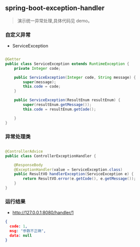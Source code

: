 ## spring-boot-exception-handler

> 演示统一异常处理,具体代码见 demo。

### 自定义异常

- ServiceException

```java

@Getter
public class ServiceException extends RuntimeException {
    private Integer code;

    public ServiceException(Integer code, String message) {
        super(message);
        this.code = code;
    }

    public ServiceException(ResultEnum resultEnum) {
        super(resultEnum.getMessage());
        this.code = resultEnum.getCode();

    }
}

```

### 异常处理类

```java

@ControllerAdvice
public class ControllerExceptionHandler {

    @ResponseBody
    @ExceptionHandler(value = ServiceException.class)
    public ResultVO handlerException(ServiceException e) {
        return ResultVO.error(e.getCode(), e.getMessage());
    }
}
```

### 运行结果

- http://127.0.0.1:8080/handler/1

```json
{
  code: 1,
  msg: "参数不正确",
  data: null
}
```
